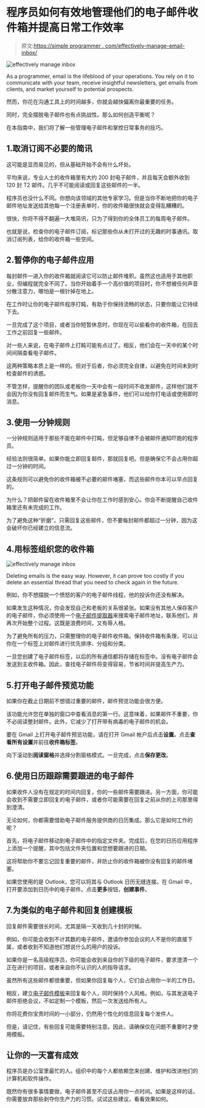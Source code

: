 # 程序员如何有效地管理他们的电子邮件收件箱并提高日常工作效率

> 原文:[https://simple programmer . com/effectively-manage-email-inbox/](https://simpleprogrammer.com/effectively-manage-email-inbox/)

![effectively manage inbox](img/9e949beb6f69a7fcfd7d695ed0f85bb7.png)

As a programmer, email is the lifeblood of your operations. You rely on it to communicate with your team, receive insightful newsletters, get emails from clients, and market yourself to potential prospects.

然而，你花在沟通工具上的时间越多，你就会越快偏离你最重要的任务。

同时，完全摆脱电子邮件也有点挑战性。那么如何创造平衡呢？

在本指南中，我们将了解一些管理电子邮件和掌控日常事务的技巧。

## 1.取消订阅不必要的简讯

这可能是显而易见的，但从基础开始不会有什么坏处。

平均来说，专业人士的收件箱里有大约 200 封电子邮件，并且每天会额外收到 120 封 T2 邮件。几乎不可能阅读或回复这些邮件的一半。

程序员也没什么不同。你想向该领域的其他专家学习。但是当你不断地把你的电子邮件地址发送给其他每一个注册表单时，你的收件箱很快就会变得乱糟糟的。

很快，你将不得不翻遍一大堆简讯，只为了得到你的全体员工的每周电子邮件。

也就是说，检查你的电子邮件订阅，标记那些你从未打开过的无趣的时事通讯。取消订阅列表，给你的收件箱一些空间。

## 2.暂停你的电子邮件应用

每封邮件一进入你的收件箱就阅读它可以防止邮件堆积。虽然这也适用于其他职业，但编程就完全不同了。当你开始着手一个高价值的项目时，你不想被任何声音分散注意力，哪怕是一根针掉在地上。

在工作时让你的电子邮件程序打盹，有助于你保持流畅的状态，只要你能让它持续下去。

一旦完成了这个项目，或者当你短暂休息时，你现在可以偷看你的收件箱，在回去工作之前回复一些邮件。

对一些人来说，在电子邮件上打盹可能有点过了。相反，他们会在一天中的某个时间间隔查看电子邮件。

这两种策略本质上是一样的。但对于后者，你必须完全自律，以避免在时间未到时检查邮件的诱惑。

不管怎样，提醒你的团队或老板你一天中会有一段时间不收发邮件，这样他们就不会因为你没有回复邮件而生气。如果是紧急事件，他们可以给你打电话或使用即时消息。

## 3.使用一分钟规则

一分钟规则适用于那些不能在邮件中打盹，但足够自律不会被邮件通知吓跑的程序员。

经验法则很简单。如果你能立即回复邮件，那就回复吧。但是确保它不会占用你超过一分钟的时间。

这条规则可以避免你的收件箱被不必要的邮件堵塞，而这些邮件你本可以早点回复的。

为什么？把邮件留在收件箱里不会让你在工作时感到安心。你会不断提醒自己收件箱里还有未完成的工作。

为了避免这种“折磨”，只需回复这些邮件，但不要每封邮件都超过一分钟，因为这会破坏你已经建立的信息流。

## 4.用标签组织您的收件箱

![effectively manage inbox](img/b2e256b574f238ca7192104a7984fb72.png)

Deleting emails is the easy way. However, it can prove too costly if you delete an essential thread that you need to check again in the future.

例如，你不想摆脱一个愤怒的客户的电子邮件线程，他的投诉你还没有解决。

如果发生这种情况，你会发现自己和老板的关系很紧张。如果没有其他人保存客户的电子邮件，你必须使用一个[电子邮件提取器](https://www.voilanorbert.com/blog/email-extractor-software/)来搜索电子邮件地址，联系他们，并再次开始整个过程。这既是浪费时间，又有辱人格。

为了避免所有的压力，只需整理你的电子邮件收件箱。保持收件箱有条理，可以让你在一个标签上对邮件进行优先排序、分组和分类。

一旦您创建了电子邮件标签，以后的所有通信都将存储在标签中。没有电子邮件会发送到主收件箱。因此，查找电子邮件将变得容易，节省时间并提高生产力。

## 5.打开电子邮件预览功能

如果你在截止日期前不想错过重要的邮件，邮件预览功能会很方便。

该功能允许您在单独的窗口中查看消息的第一行。这意味着，如果邮件不重要，你不必阅读整封邮件。此外，它减少了打开带有病毒的电子邮件的机会。

要在 Gmail 上打开电子邮件预览功能，请在打开 Gmail 帐户后点击**设置**。点击**查看所有设置**并前往**收件箱标签**。

向下滚动到**阅读窗格**并选择分割窗格模式。一旦完成，点击**保存更改**。

## 6.使用日历跟踪需要跟进的电子邮件

如果收件人没有在规定的时间内回复，你的一些邮件需要跟进。另一方面，你可能会收到不需要立即回复的电子邮件，或者你可能需要在回复之前从你的上司那里得到澄清。

无论如何，你都需要借助电子邮件服务提供商的日历集成。那么它是如何工作的呢？

首先，将电子邮件移动到电子邮件中的指定文件夹。完成后，在您的日历应用程序上添加一个提醒，其中包括文件夹位置和您想要跟进的日期。

这将帮助你不要忘记回复重要的邮件，并防止你的收件箱被你没有回复的邮件堵塞。

如果您使用的是 Outlook，您可以将其与 Outlook 日历无缝连接。在 Gmail 中，打开要添加到日历中的电子邮件。点击**更多**按钮，**创建事件**。

## 7.为类似的电子邮件和回复创建模板

回复邮件需要很长时间，尤其是隔一天收到几十封的时候。

例如，你可能会收到不计其数的电子邮件，邀请你参加会议的人不是你的直接下属，或者收到不知道他们想说什么的用户的投诉。

如果你是一名高级程序员，你可能会收到来自你的下级的电子邮件，要求澄清一个正在进行的项目，或者来自你不认识的人的指导请求。

虽然所有这些邮件都很重要，但如果你回复每个人，它们会占用你一半的工作日。

相反，建立[电子邮件模板](https://www.rightinbox.com/blog/how-to-set-up-email-templates-in-gmail)来回复每个人，同时保持个人风格。例如，与其发送电子邮件拒绝会议，不如定制一个模板，然后一次发送给所有人。

你将花费你宝贵时间的一小部分，仍然用个性化的信息回复每个发件人。

但是，请记住，有些回复可能需要特别注意。因此，请确保仅在问题不重要时才使用模板。

## 让你的一天富有成效

程序员是办公室里最忙的人。组织中的每个人都依赖您来创建、维护和改进他们的计算机和软件操作。

既然你有很多事情要做，电子邮件甚至不应该占用你一点时间。如果是这样的话，你需要放弃那些剥夺你生产力的习惯。试试这些建议，看看效果如何。